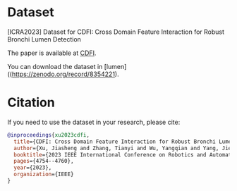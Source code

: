 # Dataset
[ICRA2023] Dataset for CDFI: Cross Domain Feature Interaction for Robust Bronchi Lumen Detection

The paper is available at [CDFI](https://ieeexplore.ieee.org/abstract/document/10160402).

You can download the dataset in [lumen]((https://zenodo.org/record/8354221).

# Citation
If you need to use the dataset in your research, please cite:
```bibtex
@inproceedings{xu2023cdfi,
  title={CDFI: Cross Domain Feature Interaction for Robust Bronchi Lumen Detection},
  author={Xu, Jiasheng and Zhang, Tianyi and Wu, Yangqian and Yang, Jie and Yang, Guang--Zhong and Gu, Yun},
  booktitle={2023 IEEE International Conference on Robotics and Automation (ICRA)},
  pages={4754--4760},
  year={2023},
  organization={IEEE}
}
```
